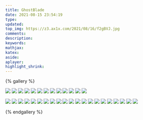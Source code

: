```yaml
---
title: GhostBlade
date: 2021-08-15 23:54:19
type:
updated:
top_img: https://z3.ax1x.com/2021/08/16/f2gBVJ.jpg
comments:
description:
keywords:
mathjax:
katex:
aside:
aplayer:
highlight_shrink:
---
```


{% gallery %}

![](https://z3.ax1x.com/2021/08/16/f2gNvT.jpg)
![](https://z3.ax1x.com/2021/08/16/f2gDa9.jpg)
![](https://z3.ax1x.com/2021/08/16/f2g85n.jpg)
![](https://z3.ax1x.com/2021/08/16/f2g3Us.jpg)
![](https://z3.ax1x.com/2021/08/16/f2gJCq.jpg)
![](https://z3.ax1x.com/2021/08/16/f2ggxK.jpg)
![](https://z3.ax1x.com/2021/08/16/f2gY80.jpg)
![](https://z3.ax1x.com/2021/08/16/f2gt2V.jpg)
![](https://z3.ax1x.com/2021/08/16/f2gaKU.jpg)
![](https://z3.ax1x.com/2021/08/16/f2gwb4.jpg)
![](https://z3.ax1x.com/2021/08/16/f2gr5R.jpg)
![](https://z3.ax1x.com/2021/08/16/f2gyP1.jpg)
![](https://z3.ax1x.com/2021/08/16/f2gc26.jpg)

![](https://z3.ax1x.com/2021/08/16/fRwtQH.jpg)
![](https://z3.ax1x.com/2021/08/16/fRwYSe.jpg)
![](https://z3.ax1x.com/2021/08/16/fRw8JO.jpg)
![](https://z3.ax1x.com/2021/08/16/fRwGWD.jpg)
![](https://z3.ax1x.com/2021/08/16/fRwDFf.jpg)
![](https://z3.ax1x.com/2021/08/16/fRw0TP.jpg)
![](https://z3.ax1x.com/2021/08/16/fRwUOA.jpg)
![](https://z3.ax1x.com/2021/08/16/fRwdeI.jpg)
![](https://z3.ax1x.com/2021/08/16/fRwwwt.jpg)
![](https://z3.ax1x.com/2021/08/16/fRwrY8.jpg)
![](https://z3.ax1x.com/2021/08/16/fRwsfS.jpg)
![](https://z3.ax1x.com/2021/08/16/fRw6Sg.jpg)
![](https://z3.ax1x.com/2021/08/16/fRwclQ.jpg)
![](https://z3.ax1x.com/2021/08/16/fRwhT0.jpg)
![](https://z3.ax1x.com/2021/08/16/fRw7pF.jpg)
![](https://z3.ax1x.com/2021/08/16/fRwgyj.jpg)
![](https://z3.ax1x.com/2021/08/16/fRw5kV.jpg)
![](https://z3.ax1x.com/2021/08/16/fRwIYT.jpg)
![](https://z3.ax1x.com/2021/08/16/fRwHl4.jpg)
![](https://z3.ax1x.com/2021/08/16/fRwofU.jpg)
![](https://z3.ax1x.com/2021/08/16/fR0C1e.jpg)

{% endgallery %}

